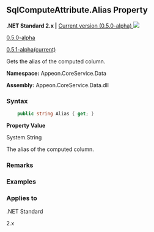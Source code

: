 ## **SqlComputeAttribute.Alias Property**

**.NET Standard 2.x |**  <a href="javascript:void(0)" class="dropdown">Current version (0.5.0-alpha) <img src="~/images/dropdown.png"/></a>

<div class="otherversions"  value="versdiv">

<a href="javascript:void(0)">0.5.0-alpha</a>

<a href="javascript:void(0)">0.5.1-alpha(current)</a>

</div>

Gets the alias of the computed column.

 **Namespace:** Appeon.CoreService.Data

 **Assembly:** Appeon.CoreService.Data.dll

### **Syntax**

```c#
    public string Alias { get; }
```

**Property Value**

System.String

The alias of the computed column.

### **Remarks**



### **Examples**



### **Applies to**

.NET Standard 

2.x
